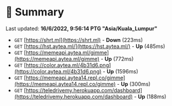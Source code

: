 # 📖 Summary
Last updated: **16/6/2022, 9:56:14 PTG "Asia/Kuala_Lumpur"**

- `GET` [https://shrt.ml](https://shrt.ml) - **Down** (223ms)
- `GET` [https://hst.aytea.ml/](https://hst.aytea.ml/) - **Up** (485ms)
- `GET` [https://memeapi.aytea.ml/gimme](https://memeapi.aytea.ml/gimme) - **Up** (772ms)
- `GET` [https://color.aytea.ml/4b31d6.png](https://color.aytea.ml/4b31d6.png) - **Up** (1596ms)
- `GET` [https://memeapi.aytea14.repl.co/gimme](https://memeapi.aytea14.repl.co/gimme) - **Up** (300ms)
- `GET` [https://teledrivemy.herokuapp.com/dashboard](https://teledrivemy.herokuapp.com/dashboard) - **Up** (188ms)
